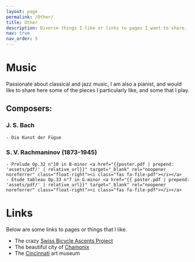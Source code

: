 ```yaml
---
layout: page
permalink: /Other/
title: Other
description: Diverse things I like or links to pages I want to share. 
nav: true
nav_order: 5
---
```

# Music

Passionate about classical and jazz music, I am also a pianist, and would like to share here some of the pieces I particularly like, and some that I play. 

## Composers:

### J. S. Bach 
    - Die Kunst der Fügue 
    
### S. V. Rachmaninov (1873-1945) 
    - Prelude Op.32 n°10 in B-minor <a href="{{poster.pdf | prepend: 'assets/pdf/' | relative_url}}" target="_blank" rel="noopener noreferrer" class="float-right"><i class="fas fa-file-pdf"></i></a> 
    - Etude tableau Op.33 n°7 in G-minor <a href="{{ poster.pdf | prepend: 'assets/pdf/' | relative_url}}" target="_blank" rel="noopener noreferrer" class="float-right"><i class="fas fa-file-pdf"></i></a> 


# Links

Below are some links to pages or things that I like. 

- The crazy [Swiss Bicycle Ascents Project](https://kbarbey.github.io/swiss-bicycle-ascents/)
- The beautiful city of [Chamonix](https://en.chamonix.com)
- The [Cincinnati](https://www.cincinnatiartmuseum.org) art museum
